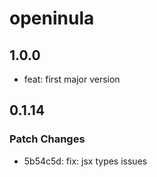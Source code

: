 # openinula

## 1.0.0

- feat: first major version

## 0.1.14

### Patch Changes

- 5b54c5d: fix: jsx types issues
